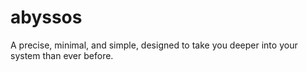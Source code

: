 # abyssos
A precise, minimal, and simple, designed to take you deeper into your system than ever before.

